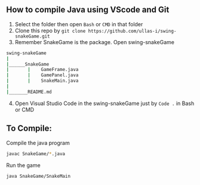 ## How to compile Java using VScode and Git1. Select the folder then open `Bash` or `CMD` in that folder2. Clone this repo by `git clone https://github.com/ullas-i/swing-snakeGame.git`3. Remember SnakeGame is the package. Open swing-snakeGame```bashswing-snakeGame||______SnakeGame|       |    GameFrame.java|       |    GamePanel.java|       |    SnakeMain.java||_______README.md```4. Open Visual Studio Code in the swing-snakeGame just by `Code .` in Bash or CMD## To Compile:Compile the java program```bashjavac SnakeGame/*.java```Run the game```bashjava SnakeGame/SnakeMain```